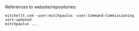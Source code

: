 References to website/repositories:

```
mitchellt.com -user:mitchpaulus -user:Command-Commissioning sort:updated
mitchpaulus ...
```
